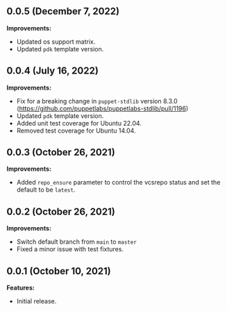 ## 0.0.5 (December 7, 2022)

**Improvements:**

- Updated os support matrix.
- Updated `pdk` template version.

## 0.0.4 (July 16, 2022)

**Improvements:**

- Fix for a breaking change in `puppet-stdlib` version 8.3.0 (https://github.com/puppetlabs/puppetlabs-stdlib/pull/1196)
- Updated `pdk` template version.
- Added unit test coverage for Ubuntu 22.04.
- Removed test coverage for Ubuntu 14.04.

## 0.0.3 (October 26, 2021)

**Improvements:**

- Added `repo_ensure` parameter to control the vcsrepo status and set the default to be `latest`.

## 0.0.2 (October 26, 2021)

**Improvements:**

- Switch default branch from `main` to `master`
- Fixed a minor issue with test fixtures.

## 0.0.1 (October 10, 2021)

**Features:**

- Initial release.

